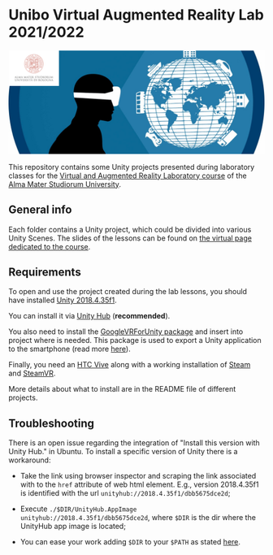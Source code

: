 # Unibo Virtual Augmented Reality Lab 2021/2022
![varlab_unibo_logo](./images/varlab_unibo.png)

This repository contains some Unity projects presented during laboratory classes for the [Virtual and Augmented Reality Laboratory course](https://www.unibo.it/it/didattica/insegnamenti/insegnamento/2020/447969) of the [Alma Mater Studiorum University](https://www.unibo.it/en). 


## General info
Each folder contains a Unity project, which could be divided into various Unity Scenes.
The slides of the lessons can be found on [the virtual page dedicated to the course](https://virtuale.unibo.it/course/view.php?id=18319).


## Requirements
To open and use the project created during the lab lessons, you should have installed [Unity 2018.4.35f1](https://unity3d.com/es/unity/whats-new/2018.4.35).

You can install it via [Unity Hub](https://unity3d.com/get-unity/download) (**recommended**). 

You also need to install the [GoogleVRForUnity package](https://github.com/googlevr/gvr-unity-sdk/releases) and insert into project where is needed. This package is used to export a Unity application to the smartphone (read more [here](https://developers.google.com/cardboard/develop/unity/quickstart)).


Finally, you need an [HTC Vive](https://www.vive.com/us/) along with a working installation of [Steam](https://store.steampowered.com/) and [SteamVR](https://store.steampowered.com/steamvr?l=italian).

More details about what to install are in the README file of different projects. 


## Troubleshooting

There is an open issue regarding the integration of "Install this version with Unity Hub." in Ubuntu. To install a specific version of Unity there is a workaround: 

- Take the link using browser inspector and scraping the link associated with to the ```href``` attribute of web html element. E.g., version 2018.4.35f1 is identified with the url ```unityhub://2018.4.35f1/dbb5675dce2d```;

- Execute ```./$DIR/UnityHub.AppImage unityhub://2018.4.35f1/dbb5675dce2d```, where ```$DIR``` is the dir where the UnityHub app image is located;

- You can ease your work adding ```$DIR``` to your ```$PATH``` as stated [here](https://askubuntu.com/questions/60218/how-to-add-a-directory-to-the-path/226947#226947).
